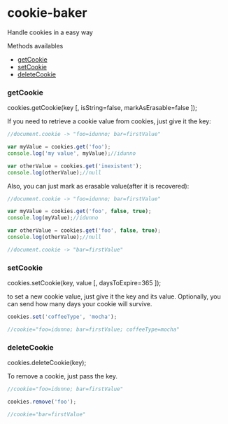 # cookie-baker

Handle cookies in a easy way

Methods availables
- [getCookie](#getCookie)
- [setCookie](#setCookie)
- [deleteCookie](#deleteCookie)


### getCookie

cookies.getCookie(key [, isString=false, markAsErasable=false ]);

If you need to retrieve a cookie value from cookies, just give it the key:

````javascript
//document.cookie -> "foo=idunno; bar=firstValue"

var myValue = cookies.get('foo');
console.log('my value', myValue);//idunno

var otherValue = cookies.get('inexistent');
console.log(otherValue);//null
````

Also, you can just mark as erasable value(after it is recovered):

````javascript
//document.cookie -> "foo=idunno; bar=firstValue"

var myValue = cookies.get('foo', false, true);
console.log(myValue);//idunno

var otherValue = cookies.get('foo', false, true);
console.log(otherValue);//null

//document.cookie -> "bar=firstValue"
````




### setCookie

cookies.setCookie(key, value [, daysToExpire=365 ]);

to set a new cookie value, just give it the key and its value. Optionally, you can send how many days your cookie will survive.

````javascript
cookies.set('coffeeType', 'mocha');

//cookie="foo=idunno; bar=firstValue; coffeeType=mocha"
````


### deleteCookie

cookies.deleteCookie(key);

To remove a cookie, just pass the key.

````javascript
//cookie="foo=idunno; bar=firstValue"

cookies.remove('foo');

//cookie="bar=firstValue"
````